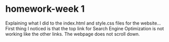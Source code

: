 # homework-week 1
Explaining what I did to the index.html and style.css files for the website...
First thing I noticed is that the top link for Search Engine Optimization is not working like the other links. The webpage does not scroll down. 